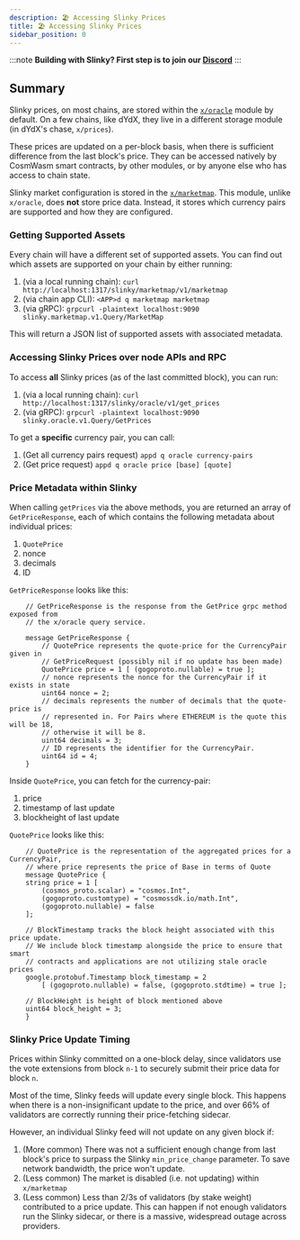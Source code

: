 ```yaml
---
description: 🏖️ Accessing Slinky Prices
title: 🏖️ Accessing Slinky Prices
sidebar_position: 0
---
```


:::note
**Building with Slinky? First step is to join our [Discord](https://discord.gg/amAgf9Z39w)**
:::

## Summary

Slinky prices, on most chains, are stored within the [`x/oracle`](https://github.com/skip-mev/slinky/tree/main/x/oracle) module by default. On a few chains, like dYdX, they live in a different storage module (in dYdX's chase, `x/prices`).

These prices are updated on a per-block basis, when there is sufficient difference from the last block's price. They can be accessed natively by CosmWasm smart contracts, by other modules, or by anyone else who has access to chain state.

Slinky market configuration is stored in the [`x/marketmap`](https://github.com/skip-mev/slinky/tree/main/x/marketmap). This module, unlike `x/oracle`, does **not** store price data. Instead, it stores which currency pairs are supported and how they are configured.

### Getting Supported Assets

Every chain will have a different set of supported assets. You can find out which assets are supported on your chain by either running:

1. (via a local running chain): `curl http://localhost:1317/slinky/marketmap/v1/marketmap`
2. (via chain app CLI): `<APP>d q marketmap marketmap`
3. (via gRPC): `grpcurl -plaintext localhost:9090 slinky.marketmap.v1.Query/MarketMap`

This will return a JSON list of supported assets with associated metadata.

### Accessing Slinky Prices over node APIs and RPC

To access **all** Slinky prices (as of the last committed block), you can run:

1. (via a local running chain): `curl http://localhost:1317/slinky/oracle/v1/get_prices`
2. (via gRPC): `grpcurl -plaintext localhost:9090 slinky.oracle.v1.Query/GetPrices`

To get a **specific** currency pair, you can call:

1. (Get all currency pairs request) `appd q oracle currency-pairs`
2. (Get price request) `appd q oracle price [base] [quote]`

### Price Metadata within Slinky

When calling `getPrices` via the above methods, you are returned an array of `GetPriceResponse`, each of which contains the following metadata about individual prices:

1. `QuotePrice`
2. nonce
3. decimals
4. ID

`GetPriceResponse` looks like this:

```
    // GetPriceResponse is the response from the GetPrice grpc method exposed from
    // the x/oracle query service.

    message GetPriceResponse {
        // QuotePrice represents the quote-price for the CurrencyPair given in
        // GetPriceRequest (possibly nil if no update has been made)
        QuotePrice price = 1 [ (gogoproto.nullable) = true ];
        // nonce represents the nonce for the CurrencyPair if it exists in state
        uint64 nonce = 2;
        // decimals represents the number of decimals that the quote-price is
        // represented in. For Pairs where ETHEREUM is the quote this will be 18,
        // otherwise it will be 8.
        uint64 decimals = 3;
        // ID represents the identifier for the CurrencyPair.
        uint64 id = 4;
    }
```

Inside `QuotePrice`, you can fetch for the currency-pair:

1. price
2. timestamp of last update
3. blockheight of last update

`QuotePrice` looks like this:

```
    // QuotePrice is the representation of the aggregated prices for a CurrencyPair,
    // where price represents the price of Base in terms of Quote
    message QuotePrice {
    string price = 1 [
        (cosmos_proto.scalar) = "cosmos.Int",
        (gogoproto.customtype) = "cosmossdk.io/math.Int",
        (gogoproto.nullable) = false
    ];

    // BlockTimestamp tracks the block height associated with this price update.
    // We include block timestamp alongside the price to ensure that smart
    // contracts and applications are not utilizing stale oracle prices
    google.protobuf.Timestamp block_timestamp = 2
        [ (gogoproto.nullable) = false, (gogoproto.stdtime) = true ];

    // BlockHeight is height of block mentioned above
    uint64 block_height = 3;
    }
```

### Slinky Price Update Timing

Prices within Slinky committed on a one-block delay, since validators use the vote extensions from block `n-1` to securely submit their price data for block `n`.

Most of the time, Slinky feeds will update every single block. This happens when there is a non-insignificant update to the price, and over 66% of validators are correctly running their price-fetching sidecar.

However, an individual Slinky feed will not update on any given block if:

1. (More common) There was not a sufficient enough change from last block's price to surpass the Slinky `min_price_change` parameter. To save network bandwidth, the price won't update.
2. (Less common) The market is disabled (i.e. not updating) within `x/marketmap`
3. (Less common) Less than 2/3s of validators (by stake weight) contributed to a price update. This can happen if not enough validators run the Slinky sidecar, or there is a massive, widespread outage across providers.
